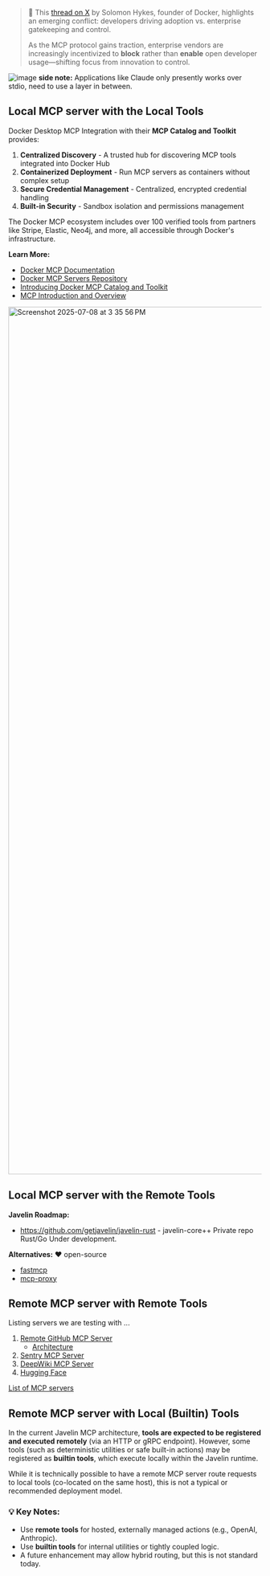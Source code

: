 > 🧵 This [thread on X](https://x.com/solomonstre/status/1940470145505431674) by Solomon Hykes, founder of Docker, highlights an emerging conflict: developers driving adoption vs. enterprise gatekeeping and control.  
> 
> As the MCP protocol gains traction, enterprise vendors are increasingly incentivized to **block** rather than **enable** open developer usage—shifting focus from innovation to control.
>
> 

![image](https://github.com/user-attachments/assets/290299fe-221b-4ee5-8ab3-3ff02c6bbab5)
**side note:** Applications like Claude only presently works over stdio, need to use a layer in between.

## ⁠Local MCP server with the Local Tools

Docker Desktop MCP Integration with their **MCP Catalog and Toolkit** provides:
1. **Centralized Discovery** - A trusted hub for discovering MCP tools integrated into Docker Hub
2. **Containerized Deployment** - Run MCP servers as containers without complex setup
3. **Secure Credential Management** - Centralized, encrypted credential handling
4. **Built-in Security** - Sandbox isolation and permissions management

The Docker MCP ecosystem includes over 100 verified tools from partners like Stripe, Elastic, Neo4j, and more, all accessible through Docker's infrastructure.

**Learn More:**
- [Docker MCP Documentation](https://docs.docker.com/ai/gordon/mcp/)
- [Docker MCP Servers Repository](https://github.com/docker/mcp-servers)
- [Introducing Docker MCP Catalog and Toolkit](https://www.docker.com/blog/introducing-docker-mcp-catalog-and-toolkit/)
- [MCP Introduction and Overview](https://www.philschmid.de/mcp-introduction)

<img width="1728" alt="Screenshot 2025-07-08 at 3 35 56 PM" src="https://github.com/user-attachments/assets/76039f18-6e03-4ae5-899d-83a6597c42bf" />

## Local MCP server with the Remote Tools

**Javelin Roadmap:** 
- https://github.com/getjavelin/javelin-rust - javelin-core++ Private repo Rust/Go Under development.

**Alternatives:** ❤️ open-source
- [fastmcp](https://github.com/jlowin/fastmcp?tab=readme-ov-file#proxy-servers)
- [mcp-proxy](https://github.com/sparfenyuk/mcp-proxy)

## Remote MCP server with Remote Tools

Listing servers we are testing with ...
1. [Remote GitHub MCP Server](https://github.blog/changelog/2025-06-12-remote-github-mcp-server-is-now-available-in-public-preview/)
      - [Architecture](https://github.com/github/github-mcp-server/blob/main/docs/host-integration.md)
2. [Sentry MCP Server](https://mcp.sentry.dev/)
3. [DeepWiki MCP Server](https://docs.devin.ai/work-with-devin/deepwiki-mcp)
4. [Hugging Face](https://huggingface.co/settings/mcp)
   
[List of MCP servers](https://github.com/modelcontextprotocol/servers)

## ⁠Remote MCP server with Local (Builtin) Tools 

In the current Javelin MCP architecture, **tools are expected to be registered and executed remotely** (via an HTTP or gRPC endpoint). However, some tools (such as deterministic utilities or safe built-in actions) may be registered as **builtin tools**, which execute locally within the Javelin runtime.

While it is technically possible to have a remote MCP server route requests to local tools (co-located on the same host), this is not a typical or recommended deployment model.

### 💡 Key Notes:
- Use **remote tools** for hosted, externally managed actions (e.g., OpenAI, Anthropic).
- Use **builtin tools** for internal utilities or tightly coupled logic.
- A future enhancement may allow hybrid routing, but this is not standard today.

